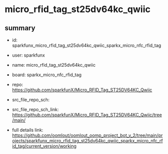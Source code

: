 # micro_rfid_tag_st25dv64kc_qwiic
 
## summary 
* id: sparkfunx_micro_rfid_tag_st25dv64kc_qwiic_sparkx_micro_nfc_rfid_tag
* user: sparkfunx
* name: micro_rfid_tag_st25dv64kc_qwiic
* board: sparkx_micro_nfc_rfid_tag
* repo: https://github.com/sparkfunX/Micro_RFID_Tag_ST25DV64KC_Qwiic



* src_file_repo_sch: 
* src_file_repo_sch_link: https://github.com/sparkfunX/Micro_RFID_Tag_ST25DV64KC_Qwiic/tree/main/
* full details link: https://github.com/oomlout/oomlout_oomp_project_bot_v_2/tree/main/projects/sparkfunx_micro_rfid_tag_st25dv64kc_qwiic_sparkx_micro_nfc_rfid_tag/current_version/working  







